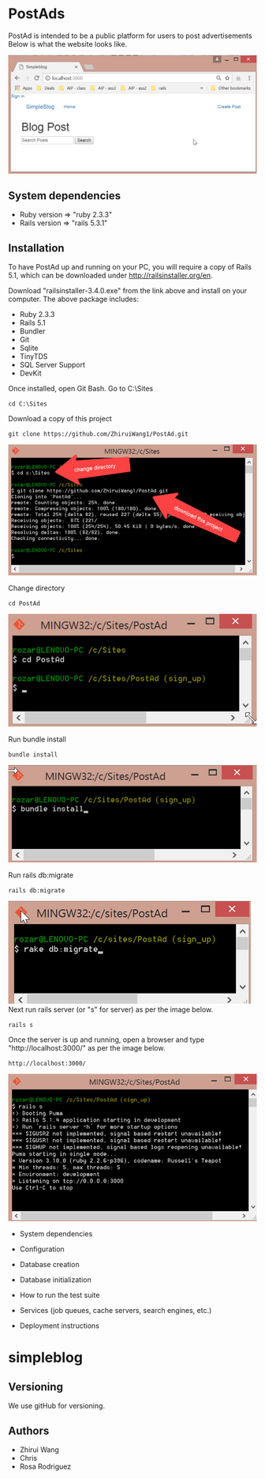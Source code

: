 # PostAds

PostAd is intended to be a public platform for users to post advertisements
Below is what the website looks like.

![Alt text](https://github.com/rozar17/proj2/blob/master/img/1.%20index.jpg?raw=true "Optional Title")




## System dependencies

* Ruby version 		=>		"ruby 2.3.3"
* Rails version 	=>		"rails 5.3.1"



## Installation
To have PostAd up and running on your PC, you will require a copy of Rails 5.1, which can be downloaded under http://railsinstaller.org/en.

Download "railsinstaller-3.4.0.exe" from the link above and install on your computer.
The above package includes:
*	Ruby 2.3.3
*	Rails 5.1
*	Bundler
*	Git
*	Sqlite
*	TinyTDS
*	SQL Server Support
*	DevKit


Once installed, open Git Bash.
Go to C:\Sites
```
cd C:\Sites
```


Download a copy of this project
```
git clone https://github.com/ZhiruiWang1/PostAd.git
```

![Alt text](https://github.com/rozar17/proj2/blob/master/img/2.%20gitBash_download.jpg?raw=true "Optional Title")


Change directory
```
cd PostAd
```

![Alt text](https://github.com/rozar17/proj2/blob/master/img/3.%20gitBash.jpg?raw=true "Optional Title")


Run bundle install
```
bundle install
```

![Alt text](https://github.com/rozar17/proj2/blob/master/img/4.%20bundle%20install.jpg?raw=true "Optional Title")

Run rails db:migrate
```
rails db:migrate
```

![Alt text](https://github.com/rozar17/proj2/blob/master/img/5.%20db%20migrate.jpg?raw=true "Optional Title")
Next run rails server (or "s" for server) as per the image below.
```
rails s
```


Once the server is up and running, open a browser and type "http://localhost:3000/" as per the image below.
```
http://localhost:3000/
```

![Alt text](https://github.com/rozar17/proj2/blob/master/img/6.%20rails%20s.jpg?raw=true "Optional Title")





* System dependencies

* Configuration

* Database creation

* Database initialization

* How to run the test suite

* Services (job queues, cache servers, search engines, etc.)

* Deployment instructions



# simpleblog



## Versioning
We use gitHub for versioning.



## Authors
* Zhirui Wang
* Chris
* Rosa Rodriguez



